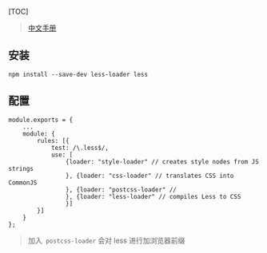 [TOC]
> [中文手册](https://webpack.docschina.org/loaders/less-loader)

## 安装
`npm install --save-dev less-loader less`

## 配置
```
module.exports = {
    ...
    module: {
        rules: [{
            test: /\.less$/,
            use: [
                {loader: "style-loader" // creates style nodes from JS strings
                }, {loader: "css-loader" // translates CSS into CommonJS
                }, {loader: "postcss-loader" //
                }, {loader: "less-loader" // compiles Less to CSS
                }]
        }]
    }
};
```
> 加入` postcss-loader` 会对 less 进行加浏览器前缀
